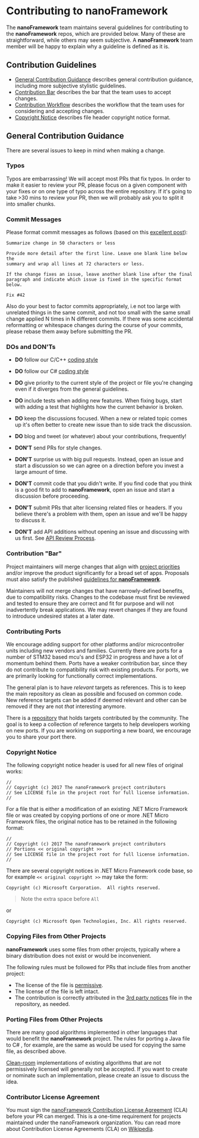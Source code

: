 # Contributing to **nanoFramework**

The **nanoFramework** team maintains several guidelines for contributing to the **nanoFramework** repos, which are provided below. Many of these are straightforward, while others may seem subjective. A **nanoFramework** team member will be happy to explain why a guideline is defined as it is.


## Contribution Guidelines

- [General Contribution Guidance](#general-contribution-guidance) describes general contribution guidance, including more subjective stylistic guidelines.
- [Contribution Bar](#contribution-bar) describes the bar that the team uses to accept changes.
- [Contribution Workflow](docs/contributing/contributing-workflow.md) describes the workflow that the team uses for considering and accepting changes.
- [Copyright Notice](#copyright-notice) describes file header copyright notice format.


## General Contribution Guidance

There are several issues to keep in mind when making a change.


### Typos

Typos are embarrassing! We will accept most PRs that fix typos. In order to make it easier to review your PR, please focus on a given component with your fixes or on one type of typo across the entire repository. If it's going to take >30 mins to review your PR, then we will probably ask you to split it into smaller chunks.


### Commit Messages

Please format commit messages as follows (based on this [excellent post](http://tbaggery.com/2008/04/19/a-note-about-git-commit-messages.html)):

```
Summarize change in 50 characters or less

Provide more detail after the first line. Leave one blank line below the
summary and wrap all lines at 72 characters or less.

If the change fixes an issue, leave another blank line after the final
paragraph and indicate which issue is fixed in the specific format
below.

Fix #42
```

Also do your best to factor commits appropriately, i.e not too large with unrelated
things in the same commit, and not too small with the same small change applied N
times in N different commits. If there was some accidental reformatting or whitespace
changes during the course of your commits, please rebase them away before submitting
the PR.


### DOs and DON'Ts

* **DO** follow our C/C++ [coding style](docs/contributing/cxx-coding-style.md)
* **DO** follow our C# [coding style](docs/contributing/cs-coding-style.md)
* **DO** give priority to the current style of the project or file you're changing even if it diverges from the general guidelines.
* **DO** include tests when adding new features. When fixing bugs, start with
  adding a test that highlights how the current behavior is broken.
* **DO** keep the discussions focused. When a new or related topic comes up
  it's often better to create new issue than to side track the discussion.
* **DO** blog and tweet (or whatever) about your contributions, frequently!

* **DON'T** send PRs for style changes. 
* **DON'T** surprise us with big pull requests. Instead, open an issue and start
  a discussion so we can agree on a direction before you invest a large amount
  of time.
* **DON'T** commit code that you didn't write. If you find code that you think is a good fit to add to **nanoFramework**, open an issue and start a discussion before proceeding.
* **DON'T** submit PRs that alter licensing related files or headers. If you believe there's a problem with them, open an issue and we'll be happy to discuss it.
* **DON'T** add API additions without opening an issue and discussing with us first. See [API Review Process](docs/contributing/api-review-process.md).


### Contribution "Bar"

Project maintainers will merge changes that align with [project priorities](docs/contributing/project-priorities.md) and/or improve the product significantly for a broad set of apps. Proposals must also satisfy the published [guidelines for **nanoFramework**](#contribution-guidelines).

Maintainers will not merge changes that have narrowly-defined benefits, due to compatibility risks. Changes to the codebase must first be reviewed and tested to ensure they are correct and fit for purpose and will not inadvertently break applications. We may revert changes if they are found to introduce undesired states at a later date.


### Contributing Ports

We encourage adding support for other platforms and/or microcontroller units including new vendors and families. 
Currently there are ports for a number of STM32 based mcu's and ESP32 in progress and have a lot of momentum behind them.
Ports have a weaker contribution bar, since they do not contribute to compatibility risk with existing products. For ports, we are primarily looking for functionally correct implementations.

The general plan is to have _relevant_ targets as references. This is to keep the main repository as clean as possible and focused on common code. New reference targets can be added if deemed relevant and other can be removed if they are not _that_ interesting anymore.

There is a [repository](https://github.com/nanoframework/nf-Community-Targets) that holds targets contributed by the community. The goal is to keep a collection of reference targets to help developers working on new ports. If you are working on supporting a new board, we  encourage you to share your port there.


### Copyright Notice

The following copyright notice header is used for all new files of original works:
```
//
// Copyright (c) 2017 The nanoFramework project contributors
// See LICENSE file in the project root for full license information.
//
```

For a file that is either a modification of an existing .NET Micro Framework file
or was created by copying portions of one or more .NET Micro Framework files,
the original notice has to be retained in the following format:
```
//
// Copyright (c) 2017 The nanoFramework project contributors
// Portions << original copyright >>
// See LICENSE file in the project root for full license information.
//
```
There are several copyright notices in .NET Micro Framework code base,
so for example `<< original copyright >>` may take the form:
```
Copyright (c) Microsoft Corporation.  All rights reserved.
```
> Note the extra space before `All`

or
```
Copyright (c) Microsoft Open Technologies, Inc. All rights reserved.
```


### Copying Files from Other Projects

**nanoFramework** uses some files from other projects, typically where a binary distribution does not exist or would be inconvenient.

The following rules must be followed for PRs that include files from another project:

- The license of the file is [permissive](https://en.wikipedia.org/wiki/Permissive_free_software_licence).
- The license of the file is left intact.
- The contribution is correctly attributed in the [3rd party notices](../../THIRD-PARTY-NOTICES) file in the repository, as needed.

<!--See [IdnMapping.cs](../../.cs) for an example of a file copied from another project and attributed in the [**nanoFramework** 3rd party notices](../../THIRD-PARTY-NOTICES) file. -->


### Porting Files from Other Projects

There are many good algorithms implemented in other languages that would benefit the **nanoFramework** project. The rules for porting a Java file to C# , for example, are the same as would be used for copying the same file, as described above.

[Clean-room](https://en.wikipedia.org/wiki/Clean_room_design) implementations of existing algorithms that are not permissively licensed will generally not be accepted. If you want to create or nominate such an implementation, please create an issue to discuss the idea.


### Contributor License Agreement

You must sign the [nanoFramework Contribution License Agreement](docs/contributing/cla.md) (CLA) before your PR can merged. This is a one-time requirement for projects maintained under the nanoFramework organization. You can read more about Contribution License Agreements (CLA) on [Wikipedia](https://en.wikipedia.org/wiki/Contributor_License_Agreement).
